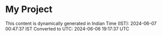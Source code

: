 # My Project

This content is dynamically generated in Indian Time (IST): 2024-06-07 00:47:37 IST
Converted to UTC: 2024-06-06 19:17:37 UTC
